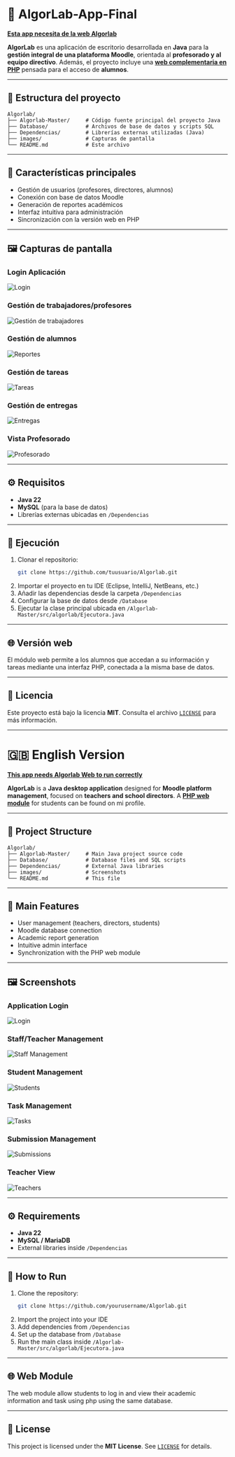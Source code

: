 # 🧠 AlgorLab-App-Final

[**Esta app necesita de la web Algorlab**](https://github.com/abenper/AlgorLab-Web-Final)

**AlgorLab** es una aplicación de escritorio desarrollada en **Java** para la **gestión integral de una plataforma Moodle**, orientada al **profesorado y al equipo directivo**. Además, el proyecto incluye una [**web complementaria en PHP**](https://github.com/abenper/AlgorLab-Web-Final) pensada para el acceso de **alumnos**.

---

## 📁 Estructura del proyecto

```
Algorlab/
├── Algorlab-Master/     # Código fuente principal del proyecto Java
├── Database/            # Archivos de base de datos y scripts SQL
├── Dependencias/        # Librerías externas utilizadas (Java)
├── images/              # Capturas de pantalla
└── README.md            # Este archivo
```

---

## 🧩 Características principales

- Gestión de usuarios (profesores, directores, alumnos)  
- Conexión con base de datos Moodle  
- Generación de reportes académicos  
- Interfaz intuitiva para administración  
- Sincronización con la versión web en PHP

---

## 🖼️ Capturas de pantalla

### Login Aplicación
![Login](images/1.png)

### Gestión de trabajadores/profesores
![Gestión de trabajadores](images/2.png)

### Gestión de alumnos
![Reportes](images/3.png)

### Gestión de tareas
![Tareas](images/4.png)

### Gestión de entregas
![Entregas](images/5.png)

### Vista Profesorado
![Profesorado](images/6.png)

---

## ⚙️ Requisitos

- **Java 22**
- **MySQL** (para la base de datos)  
- Librerías externas ubicadas en `/Dependencias`

---

## 🚀 Ejecución

1. Clonar el repositorio:
   ```bash
   git clone https://github.com/tuusuario/Algorlab.git
   ```
2. Importar el proyecto en tu IDE (Eclipse, IntelliJ, NetBeans, etc.)  
3. Añadir las dependencias desde la carpeta `/Dependencias`  
4. Configurar la base de datos desde `/Database`  
5. Ejecutar la clase principal ubicada en `/Algorlab-Master/src/algorlab/Ejecutora.java`

---

## 🌐 Versión web

El módulo web permite a los alumnos que accedan a su información y tareas mediante una interfaz PHP, conectada a la misma base de datos.

---

## 📜 Licencia

Este proyecto está bajo la licencia **MIT**. Consulta el archivo [`LICENSE`](LICENSE) para más información.

---

# 🇬🇧 English Version

[**This app needs Algorlab Web to run correctly**](https://github.com/abenper/AlgorLab-Web-Final)

**AlgorLab** is a **Java desktop application** designed for **Moodle platform management**, focused on **teachers and school directors**. A [**PHP web module**](https://github.com/abenper/AlgorLab-Web-Final) for students can be found on mi profile.

---

## 📁 Project Structure

```
Algorlab/
├── Algorlab-Master/     # Main Java project source code
├── Database/            # Database files and SQL scripts
├── Dependencias/        # External Java libraries
├── images/              # Screenshots
└── README.md            # This file
```

---

## 🧩 Main Features

- User management (teachers, directors, students)  
- Moodle database connection  
- Academic report generation  
- Intuitive admin interface  
- Synchronization with the PHP web module

---

## 🖼️ Screenshots

### Application Login
![Login](images/1.png)

### Staff/Teacher Management
![Staff Management](images/2.png)

### Student Management
![Students](images/3.png)

### Task Management
![Tasks](images/4.png)

### Submission Management
![Submissions](images/5.png)

### Teacher View
![Teachers](images/6.png)

---

## ⚙️ Requirements

- **Java 22**
- **MySQL / MariaDB**  
- External libraries inside `/Dependencias`

---

## 🚀 How to Run

1. Clone the repository:
   ```bash
   git clone https://github.com/yourusername/Algorlab.git
   ```
2. Import the project into your IDE  
3. Add dependencies from `/Dependencias`  
4. Set up the database from `/Database`  
5. Run the main class inside `/Algorlab-Master/src/algorlab/Ejecutora.java`

---

## 🌐 Web Module

The web module allow students to log in and view their academic information and task using php using the same database.

---

## 📜 License

This project is licensed under the **MIT License**. See [`LICENSE`](LICENSE) for details.
